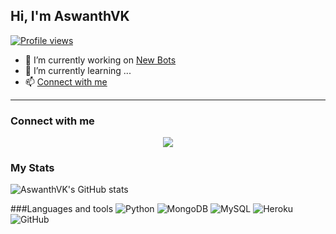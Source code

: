 ## Hi, I'm AswanthVK
[![Profile views](https://komarev.com/ghpvc/?username=AswanthVK&label=Profile%20views)](https://github.com/AswanthVK)
- 💫 I’m currently working on [New Bots](https://telegram.dog/NewBotz)
- 🌱 I’m currently learning ...
- 📫 [Connect with me](https://telegram.dog/AswanthVK)
---
### Connect with me
<center>
<a href="https://telegram.me/AswanthVK"><img src="https://img.icons8.com/color/50/000000/telegram-app--v2.png"></a>
</center>


### My Stats
![AswanthVK's GitHub stats](https://github-readme-stats.vercel.app/api?username=AswanthVK&show_icons=true&theme=radical)

###Languages and tools
<img alt="Python" src="https://img.shields.io/badge/python-%2314354C.svg?&style=for-the-badge&logo=python&logoColor=white"/>
<img alt="MongoDB" src ="https://img.shields.io/badge/MongoDB-%234ea94b.svg?&style=for-the-badge&logo=mongodb&logoColor=white"/>
<img alt="MySQL" src="https://img.shields.io/badge/mysql-%2300f.svg?&style=for-the-badge&logo=mysql&logoColor=white"/>
<img alt="Heroku" src="https://img.shields.io/badge/heroku-%23430098.svg?&style=for-the-badge&logo=heroku&logoColor=white"/>
<img alt="GitHub" src="https://img.shields.io/badge/github-%23921011.svg?&style=for-the-badge&logo=github&logoColor=white"/>
